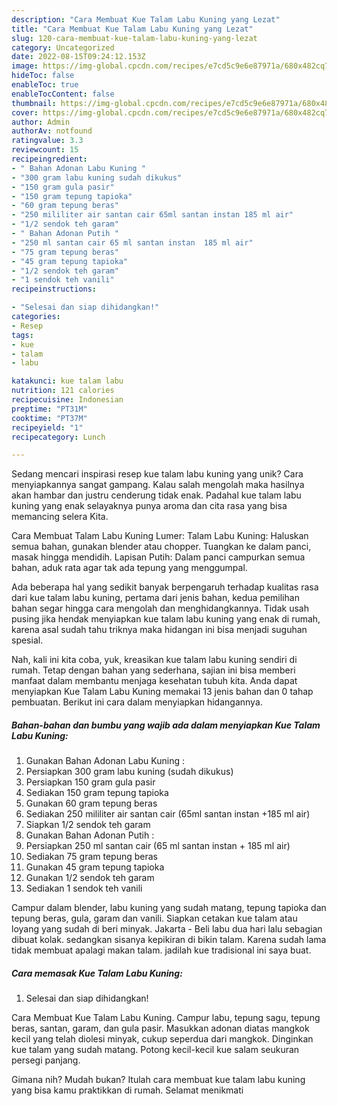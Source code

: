 ```yaml
---
description: "Cara Membuat Kue Talam Labu Kuning yang Lezat"
title: "Cara Membuat Kue Talam Labu Kuning yang Lezat"
slug: 120-cara-membuat-kue-talam-labu-kuning-yang-lezat
category: Uncategorized
date: 2022-08-15T09:24:12.153Z
image: https://img-global.cpcdn.com/recipes/e7cd5c9e6e87971a/680x482cq70/kue-talam-labu-kuning-foto-resep-utama.jpg
hideToc: false
enableToc: true
enableTocContent: false
thumbnail: https://img-global.cpcdn.com/recipes/e7cd5c9e6e87971a/680x482cq70/kue-talam-labu-kuning-foto-resep-utama.jpg
cover: https://img-global.cpcdn.com/recipes/e7cd5c9e6e87971a/680x482cq70/kue-talam-labu-kuning-foto-resep-utama.jpg
author: Admin
authorAv: notfound
ratingvalue: 3.3
reviewcount: 15
recipeingredient:
- " Bahan Adonan Labu Kuning "
- "300 gram labu kuning sudah dikukus"
- "150 gram gula pasir"
- "150 gram tepung tapioka"
- "60 gram tepung beras"
- "250 mililiter air santan cair 65ml santan instan 185 ml air"
- "1/2 sendok teh garam"
- " Bahan Adonan Putih "
- "250 ml santan cair 65 ml santan instan  185 ml air"
- "75 gram tepung beras"
- "45 gram tepung tapioka"
- "1/2 sendok teh garam"
- "1 sendok teh vanili"
recipeinstructions:

- "Selesai dan siap dihidangkan!"
categories:
- Resep
tags:
- kue
- talam
- labu

katakunci: kue talam labu 
nutrition: 121 calories
recipecuisine: Indonesian
preptime: "PT31M"
cooktime: "PT37M"
recipeyield: "1"
recipecategory: Lunch

---
```





Sedang mencari inspirasi resep kue talam labu kuning yang unik? Cara menyiapkannya sangat gampang. Kalau salah mengolah maka hasilnya akan hambar dan justru cenderung tidak enak. Padahal kue talam labu kuning yang enak selayaknya punya aroma dan cita rasa yang bisa memancing selera Kita.





Cara Membuat Talam Labu Kuning Lumer: Talam Labu Kuning: Haluskan semua bahan, gunakan blender atau chopper. Tuangkan ke dalam panci, masak hingga mendidih. Lapisan Putih: Dalam panci campurkan semua bahan, aduk rata agar tak ada tepung yang menggumpal.

Ada beberapa hal yang sedikit banyak berpengaruh terhadap kualitas rasa dari kue talam labu kuning, pertama dari jenis bahan, kedua pemilihan bahan segar hingga cara mengolah dan menghidangkannya. Tidak usah pusing jika hendak menyiapkan kue talam labu kuning yang enak di rumah, karena asal sudah tahu triknya maka hidangan ini bisa menjadi suguhan spesial.






Nah, kali ini kita coba, yuk, kreasikan kue talam labu kuning sendiri di rumah. Tetap dengan bahan yang sederhana, sajian ini bisa memberi manfaat dalam membantu menjaga kesehatan tubuh kita. Anda dapat menyiapkan Kue Talam Labu Kuning memakai 13 jenis bahan dan 0 tahap pembuatan. Berikut ini cara dalam menyiapkan hidangannya.

<!--inarticleads1-->

##### Bahan-bahan dan bumbu yang wajib ada dalam menyiapkan Kue Talam Labu Kuning:

1. Gunakan  Bahan Adonan Labu Kuning :
1. Persiapkan 300 gram labu kuning (sudah dikukus)
1. Persiapkan 150 gram gula pasir
1. Sediakan 150 gram tepung tapioka
1. Gunakan 60 gram tepung beras
1. Sediakan 250 mililiter air santan cair (65ml santan instan +185 ml air)
1. Siapkan 1/2 sendok teh garam
1. Gunakan  Bahan Adonan Putih :
1. Persiapkan 250 ml santan cair (65 ml santan instan + 185 ml air)
1. Sediakan 75 gram tepung beras
1. Gunakan 45 gram tepung tapioka
1. Gunakan 1/2 sendok teh garam
1. Sediakan 1 sendok teh vanili


Campur dalam blender, labu kuning yang sudah matang, tepung tapioka dan tepung beras, gula, garam dan vanili. Siapkan cetakan kue talam atau loyang yang sudah di beri minyak. Jakarta - Beli labu dua hari lalu sebagian dibuat kolak. sedangkan sisanya kepikiran di bikin talam. Karena sudah lama tidak membuat apalagi makan talam. jadilah kue tradisional ini saya buat. 

<!--inarticleads2-->

##### Cara memasak Kue Talam Labu Kuning:


1. Selesai dan siap dihidangkan!

Cara Membuat Kue Talam Labu Kuning. Campur labu, tepung sagu, tepung beras, santan, garam, dan gula pasir. Masukkan adonan diatas mangkok kecil yang telah diolesi minyak, cukup seperdua dari mangkok. Dinginkan kue talam yang sudah matang. Potong kecil-kecil kue salam seukuran persegi panjang. 

Gimana nih? Mudah bukan? Itulah cara membuat kue talam labu kuning yang bisa kamu praktikkan di rumah. Selamat menikmati
